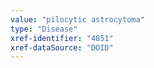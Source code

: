 ```yaml
---
value: "pilocytic astrocytoma"
type: "Disease"
xref-identifier: "4851"
xref-dataSource: "DOID"
---
```

